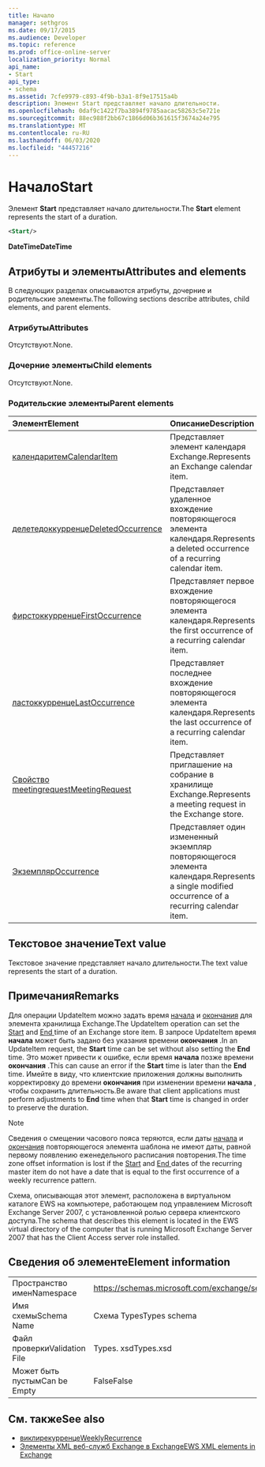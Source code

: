 ```yaml
---
title: Начало
manager: sethgros
ms.date: 09/17/2015
ms.audience: Developer
ms.topic: reference
ms.prod: office-online-server
localization_priority: Normal
api_name:
- Start
api_type:
- schema
ms.assetid: 7cfe9979-c893-4f9b-b3a1-8f9e17515a4b
description: Элемент Start представляет начало длительности.
ms.openlocfilehash: 0daf9c1422f7ba3894f9785aacac58263c5e721e
ms.sourcegitcommit: 88ec988f2bb67c1866d06b361615f3674a24e795
ms.translationtype: MT
ms.contentlocale: ru-RU
ms.lasthandoff: 06/03/2020
ms.locfileid: "44457216"
---
```

# <a name="start"></a><span data-ttu-id="7c747-103">Начало</span><span class="sxs-lookup"><span data-stu-id="7c747-103">Start</span></span>

<span data-ttu-id="7c747-104">Элемент **Start** представляет начало длительности.</span><span class="sxs-lookup"><span data-stu-id="7c747-104">The **Start** element represents the start of a duration.</span></span> 
  
```xml
<Start/>
```

<span data-ttu-id="7c747-105">**DateTime**</span><span class="sxs-lookup"><span data-stu-id="7c747-105">**DateTime**</span></span>

## <a name="attributes-and-elements"></a><span data-ttu-id="7c747-106">Атрибуты и элементы</span><span class="sxs-lookup"><span data-stu-id="7c747-106">Attributes and elements</span></span>

<span data-ttu-id="7c747-107">В следующих разделах описываются атрибуты, дочерние и родительские элементы.</span><span class="sxs-lookup"><span data-stu-id="7c747-107">The following sections describe attributes, child elements, and parent elements.</span></span>
  
### <a name="attributes"></a><span data-ttu-id="7c747-108">Атрибуты</span><span class="sxs-lookup"><span data-stu-id="7c747-108">Attributes</span></span>

<span data-ttu-id="7c747-109">Отсутствуют.</span><span class="sxs-lookup"><span data-stu-id="7c747-109">None.</span></span>
  
### <a name="child-elements"></a><span data-ttu-id="7c747-110">Дочерние элементы</span><span class="sxs-lookup"><span data-stu-id="7c747-110">Child elements</span></span>

<span data-ttu-id="7c747-111">Отсутствуют.</span><span class="sxs-lookup"><span data-stu-id="7c747-111">None.</span></span>
  
### <a name="parent-elements"></a><span data-ttu-id="7c747-112">Родительские элементы</span><span class="sxs-lookup"><span data-stu-id="7c747-112">Parent elements</span></span>

|<span data-ttu-id="7c747-113">**Элемент**</span><span class="sxs-lookup"><span data-stu-id="7c747-113">**Element**</span></span>|<span data-ttu-id="7c747-114">**Описание**</span><span class="sxs-lookup"><span data-stu-id="7c747-114">**Description**</span></span>|
|:-----|:-----|
|[<span data-ttu-id="7c747-115">календаритем</span><span class="sxs-lookup"><span data-stu-id="7c747-115">CalendarItem</span></span>](calendaritem.md) <br/> |<span data-ttu-id="7c747-116">Представляет элемент календаря Exchange.</span><span class="sxs-lookup"><span data-stu-id="7c747-116">Represents an Exchange calendar item.</span></span>  <br/> |
|[<span data-ttu-id="7c747-117">делетедоккурренце</span><span class="sxs-lookup"><span data-stu-id="7c747-117">DeletedOccurrence</span></span>](deletedoccurrence.md) <br/> |<span data-ttu-id="7c747-118">Представляет удаленное вхождение повторяющегося элемента календаря.</span><span class="sxs-lookup"><span data-stu-id="7c747-118">Represents a deleted occurrence of a recurring calendar item.</span></span>  <br/> |
|[<span data-ttu-id="7c747-119">фирстоккурренце</span><span class="sxs-lookup"><span data-stu-id="7c747-119">FirstOccurrence</span></span>](firstoccurrence.md) <br/> |<span data-ttu-id="7c747-120">Представляет первое вхождение повторяющегося элемента календаря.</span><span class="sxs-lookup"><span data-stu-id="7c747-120">Represents the first occurrence of a recurring calendar item.</span></span>  <br/> |
|[<span data-ttu-id="7c747-121">ластоккурренце</span><span class="sxs-lookup"><span data-stu-id="7c747-121">LastOccurrence</span></span>](lastoccurrence.md) <br/> |<span data-ttu-id="7c747-122">Представляет последнее вхождение повторяющегося элемента календаря.</span><span class="sxs-lookup"><span data-stu-id="7c747-122">Represents the last occurrence of a recurring calendar item.</span></span>  <br/> |
|[<span data-ttu-id="7c747-123">Свойство meetingrequest</span><span class="sxs-lookup"><span data-stu-id="7c747-123">MeetingRequest</span></span>](meetingrequest.md) <br/> |<span data-ttu-id="7c747-124">Представляет приглашение на собрание в хранилище Exchange.</span><span class="sxs-lookup"><span data-stu-id="7c747-124">Represents a meeting request in the Exchange store.</span></span>  <br/> |
|[<span data-ttu-id="7c747-125">Экземпляр</span><span class="sxs-lookup"><span data-stu-id="7c747-125">Occurrence</span></span>](occurrence.md) <br/> |<span data-ttu-id="7c747-126">Представляет один измененный экземпляр повторяющегося элемента календаря.</span><span class="sxs-lookup"><span data-stu-id="7c747-126">Represents a single modified occurrence of a recurring calendar item.</span></span>  <br/> |
   
## <a name="text-value"></a><span data-ttu-id="7c747-127">Текстовое значение</span><span class="sxs-lookup"><span data-stu-id="7c747-127">Text value</span></span>

<span data-ttu-id="7c747-128">Текстовое значение представляет начало длительности.</span><span class="sxs-lookup"><span data-stu-id="7c747-128">The text value represents the start of a duration.</span></span>
  
## <a name="remarks"></a><span data-ttu-id="7c747-129">Примечания</span><span class="sxs-lookup"><span data-stu-id="7c747-129">Remarks</span></span>

<span data-ttu-id="7c747-130">Для операции UpdateItem можно задать время [начала](start.md) и [окончания](end-ex15websvcsotherref.md) для элемента хранилища Exchange.</span><span class="sxs-lookup"><span data-stu-id="7c747-130">The UpdateItem operation can set the [Start](start.md) and [End ](end-ex15websvcsotherref.md) time of an Exchange store item.</span></span> <span data-ttu-id="7c747-131">В запросе UpdateItem время **начала** может быть задано без указания времени **окончания** .</span><span class="sxs-lookup"><span data-stu-id="7c747-131">In an UpdateItem request, the **Start** time can be set without also setting the **End** time.</span></span> <span data-ttu-id="7c747-132">Это может привести к ошибке, если время **начала** позже времени **окончания** .</span><span class="sxs-lookup"><span data-stu-id="7c747-132">This can cause an error if the **Start** time is later than the **End** time.</span></span> <span data-ttu-id="7c747-133">Имейте в виду, что клиентские приложения должны выполнить корректировку до времени **окончания** при изменении времени **начала** , чтобы сохранить длительность.</span><span class="sxs-lookup"><span data-stu-id="7c747-133">Be aware that client applications must perform adjustments to **End** time when that **Start** time is changed in order to preserve the duration.</span></span> 
  
> [!NOTE]
> <span data-ttu-id="7c747-134">Сведения о смещении часового пояса теряются, если даты [начала](start.md) и [окончания](end-ex15websvcsotherref.md) повторяющегося элемента шаблона не имеют даты, равной первому появлению еженедельного расписания повторения.</span><span class="sxs-lookup"><span data-stu-id="7c747-134">The time zone offset information is lost if the [Start](start.md) and [End ](end-ex15websvcsotherref.md) dates of the recurring master item do not have a date that is equal to the first occurrence of a weekly recurrence pattern.</span></span> 
  
<span data-ttu-id="7c747-135">Схема, описывающая этот элемент, расположена в виртуальном каталоге EWS на компьютере, работающем под управлением Microsoft Exchange Server 2007, с установленной ролью сервера клиентского доступа.</span><span class="sxs-lookup"><span data-stu-id="7c747-135">The schema that describes this element is located in the EWS virtual directory of the computer that is running Microsoft Exchange Server 2007 that has the Client Access server role installed.</span></span>
  
## <a name="element-information"></a><span data-ttu-id="7c747-136">Сведения об элементе</span><span class="sxs-lookup"><span data-stu-id="7c747-136">Element information</span></span>

|||
|:-----|:-----|
|<span data-ttu-id="7c747-137">Пространство имен</span><span class="sxs-lookup"><span data-stu-id="7c747-137">Namespace</span></span>  <br/> |https://schemas.microsoft.com/exchange/services/2006/types  <br/> |
|<span data-ttu-id="7c747-138">Имя схемы</span><span class="sxs-lookup"><span data-stu-id="7c747-138">Schema Name</span></span>  <br/> |<span data-ttu-id="7c747-139">Схема Types</span><span class="sxs-lookup"><span data-stu-id="7c747-139">Types schema</span></span>  <br/> |
|<span data-ttu-id="7c747-140">Файл проверки</span><span class="sxs-lookup"><span data-stu-id="7c747-140">Validation File</span></span>  <br/> |<span data-ttu-id="7c747-141">Types. xsd</span><span class="sxs-lookup"><span data-stu-id="7c747-141">Types.xsd</span></span>  <br/> |
|<span data-ttu-id="7c747-142">Может быть пустым</span><span class="sxs-lookup"><span data-stu-id="7c747-142">Can be Empty</span></span>  <br/> |<span data-ttu-id="7c747-143">False</span><span class="sxs-lookup"><span data-stu-id="7c747-143">False</span></span>  <br/> |
   
## <a name="see-also"></a><span data-ttu-id="7c747-144">См. также</span><span class="sxs-lookup"><span data-stu-id="7c747-144">See also</span></span>

- [<span data-ttu-id="7c747-145">виклирекурренце</span><span class="sxs-lookup"><span data-stu-id="7c747-145">WeeklyRecurrence</span></span>](weeklyrecurrence.md)
- [<span data-ttu-id="7c747-146">Элементы XML веб-служб Exchange в Exchange</span><span class="sxs-lookup"><span data-stu-id="7c747-146">EWS XML elements in Exchange</span></span>](ews-xml-elements-in-exchange.md)


